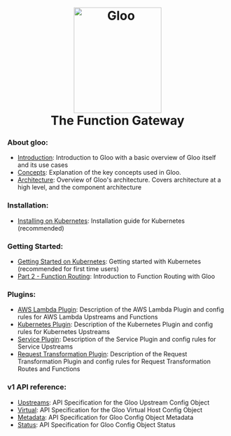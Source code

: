 

<h1 align="center">
    <img src="Gloo-01.png" alt="Gloo" width="200" height="242">
  <br>
  The Function Gateway
</h1>


### About gloo:
* [Introduction](introduction/introduction.md): Introduction to Gloo with a basic overview of Gloo itself and its use cases 
* [Concepts](introduction/concepts.md): Explanation of the key concepts used in Gloo.
* [Architecture](introduction/architecture.md): Overview of Gloo's architecture. Covers architecture at a high level, and 
the component architecture
### Installation:
* [Installing on Kubernetes](installation/kubernetes.md): Installation guide for Kubernetes (recommended) 
### Getting Started:
* [Getting Started on Kubernetes](getting_started/kubernetes/1.md): Getting started with Kubernetes (recommended for first time users)
* [Part 2 - Function Routing](getting_started/kubernetes/2.md): Introduction to Function Routing with Gloo
### Plugins:
* [AWS Lambda Plugin](plugins/aws.md): Description of the AWS Lambda Plugin and config rules for AWS Lambda Upstreams and Functions 
* [Kubernetes Plugin](plugins/kubernetes.md): Description of the Kubernetes Plugin and config rules for Kubernetes Upstreams  
* [Service Plugin](plugins/service.md): Description of the Service Plugin and config rules for Service Upstreams
* [Request Transformation Plugin](plugins/request_transformation.md): Description of the Request Transformation Plugin and config rules for Request Transformation Routes and Functions 

### v1 API reference:
* [Upstreams](v1/upstream.md): API Specification for the Gloo Upstream Config Object
* [Virtual](v1/virtualhost.md): API Specification for the Gloo Virtual Host Config Object
* [Metadata](v1/metadata.md): API Specification for Gloo Config Object Metadata
* [Status](v1/status.md): API Specification for Gloo Config Object Status




<!--# Features
- GCF plugin
- Openapi upstream extension
- Route extensions plugin
- Transformation plugin
- Ingress Controller
- Istio controller  + gloo with istio
- kubernetes service discovery
- gloo config
  - kubernetes
  - vault secret watcher
  - file
- gloo event plugin / gateway
- gloo-sdk-go
- gloo-sdk-node
- SNI config
- Detailed virtualhost rules
- Detailed upstream rules
- glooctl
- thetool
- function discovery
- building without the tool
- deployment without the tool

- getting started in cluster
- getting started out of cluster no kube
- geting started with istio
- getting started using discovery services
- getting started hybrid app example
- getting started multiplexing example
- getting started event gateway
- architecture
- writing plugins (all different kinds of plugins)
  - plugin stages
# document that we call GetFilters after the other plugins (maybe document the order of everything)
-->